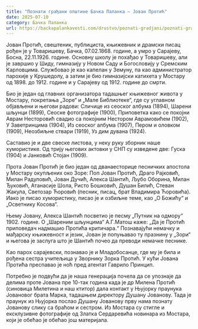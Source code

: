 ```yaml
---
title: "Познати грађани општине Бачка Паланка – Јован Протић"
date: 2025-07-10
category: Бачка Паланка
url: https://backapalankavesti.com/drustvo/poznati-gradjani/poznati-gradjani-opstine-backa-palanka-jovan-protic34/
---
```


Јован Протић, свештеник, публициста, књижевник и драмски писац рођен је у Товаришеву, Бачка, 07.02.1868. године, а умро у Сарајеву, Босна, 22.11.1926. године. Основну школу је похађао у Товаришеву, али је завршио у Шиду, гимназију у Новом Саду и Богословију у Сремским Карловцима. Службовао је као капелан у Земуну, па као администратор парохије у Крушедолу, а затим је био гимназијски катихета у Мостару од 1898. до 1912. године и у Сарајеву од 1912. године до смрти.

Био је један од главних организатора тадашњег књижевног живота у Мостару, покретања „Зоре“ и „Мале Библиотеке“, где су углавном објављени и његови радови: Сличице из сеоског албума (1894), Шарени шљунци (1899), Сеоске фотографије (1900), Приповетка како се покојни Аврам Несторовић свадио са покојним Нестором Аврамовићем (1902), У Заветринцима (1904), Из сеоског албума (1907), Пером и оловком (1909), Неозбиљне ствари (1919), Уз дим дувана (1924).

Саставио је и две свеске листова, у неку руку зборник наше хумористике. Од трију његових актовки у СНП су изведене две: Гуска (1904) и Јанковић Стојан (1909).

Прота Јован Протић је био један од дванаесторице песничких апостола у Мостару окупљених око Зоре: Поп Јован Протић, Драго Рајковић, Милан Радуловић, Јован Дучић, Алекса Шантић, Љубо Оборина, Милан Ђуковић, Атанасије Шола, Ристо Бошковић, Душан Билић, Стеван Жакула, Светозар Ћоровић (песник, писац, брат Владимира Ћоровића). Иако је писао хумористику, писао је и озбиљне теме, као „О Божићу“ и „Осветнику Косова“.

Њему Јовану, Алекса Шантић посветио је песму „Путник на одмору“ 1902. године.
О „Шареним шљунцима“ А.Г.Матош каже: „Да је Протић приповедач надмашио Протића критичара.“ Познавајући немачку и мађарску књижевност и језик, Јован је попуњавао ту празнину у „Зори“ и његова је заслуга што је Шантић почео да преводи немачке песнике.

Као парох сарајевски, познавао је и Младобосанце, где му је била и рођена сестра учитељица у Зворнику Зорка Протић. У кући Јована Протића преспавао је ноћ пред атентат Гаврило Принцип.

Потребно је подвући да је наша генерација почела да се упознаје да делима проте Јована пре 10-так година када је др Милена Протић (синовица Милетина и наш ктитор) дала контакт у Њујорку праунука Јовановог брата Марка, тадашњем директору Душану Јованову. Тада је праунук из Њујорка послао Душану Јованову прву нама познату Јованову слику са браћом и сестром. Из Мостара су стигле и ексклузивне фотографије од Златка Сердаревића новинара из Мостара, који је обећао је обећао још материјала.
